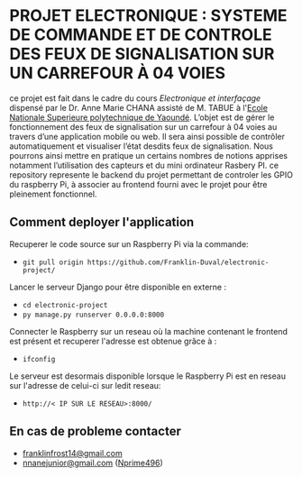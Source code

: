 # PROJET ELECTRONIQUE : SYSTEME DE COMMANDE ET DE CONTROLE DES FEUX DE SIGNALISATION SUR UN CARREFOUR À 04 VOIES

ce projet est fait dans le cadre du cours *Electronique et interfaçage* dispensé par le Dr. Anne Marie CHANA assisté de M. TABUE  à l'[Ecole Nationale Superieure polytechnique de Yaoundé](www.polytechnique.cm). L’objet est de gérer le fonctionnement des feux de signalisation sur un carrefour à 04 voies au travers d’une application mobile ou web. Il sera
 ainsi possible de contrôler automatiquement et visualiser l’état desdits feux de signalisation. Nous pourrons ainsi mettre en pratique un certains nombres de notions apprises notamment l’utilisation des capteurs et du mini ordinateur Rasbery PI. ce repository represente le backend du projet permettant de controler les GPIO du raspberry Pi, à associer au frontend fourni avec le projet pour être pleinement fonctionnel.

## Comment deployer l'application
Recuperer le code source sur un Raspberry Pi via la commande: 
- `git pull origin https://github.com/Franklin-Duval/electronic-project/ `

Lancer le serveur Django pour être disponible en externe : 
- `cd electronic-project`
- `py manage.py runserver 0.0.0.0:8000`

Connecter le Raspberry sur un reseau où la machine contenant le frontend est présent et recuperer l'adresse est obtenue grâce à : 
- `ifconfig`

Le serveur est desormais disponible lorsque le Raspberry Pi est en reseau sur l'adresse de celui-ci sur ledit reseau:

- `http://< IP SUR LE RESEAU>:8000/`

## En cas de probleme contacter

- franklinfrost14@gmail.com
- nnanejunior@gmail.com ([Nprime496](www.github.com/nprime496)) 
